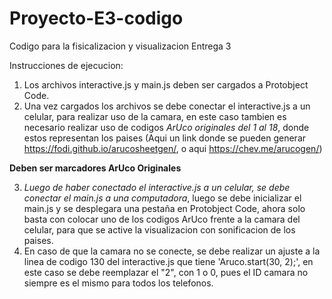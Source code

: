 # Proyecto-E3-codigo
Codigo para la fisicalizacion y visualizacion Entrega 3


Instrucciones de ejecucion:

1. Los archivos interactive.js y main.js deben ser cargados a Protobject Code.
2. Una vez cargados los archivos se debe conectar el interactive.js a un celular, para realizar uso de la camara, en este caso tambien es necesario realizar uso de codigos *ArUco originales del 1 al 18*, donde estos representan los paises (Aqui un link donde se pueden generar https://fodi.github.io/arucosheetgen/, o aqui https://chev.me/arucogen/)

**Deben ser marcadores ArUco Originales**

3. *Luego de haber conectado el interactive.js a un celular, se debe conectar el main.js a una computadora*, luego se debe inicializar el main.js y se desplegara una pestaña en Protobject Code, ahora solo basta con colocar uno de los codigos ArUco frente a la camara del celular, para que se active la visualizacion con sonificacion de los paises.
4.  En caso de que la camara no se conecte, se debe realizar un ajuste a la linea de codigo 130 del interactive.js que tiene 'Aruco.start(30, 2);', en este caso se debe reemplazar el "2", con 1 o 0, pues el ID camara no siempre es el mismo para todos los telefonos.

